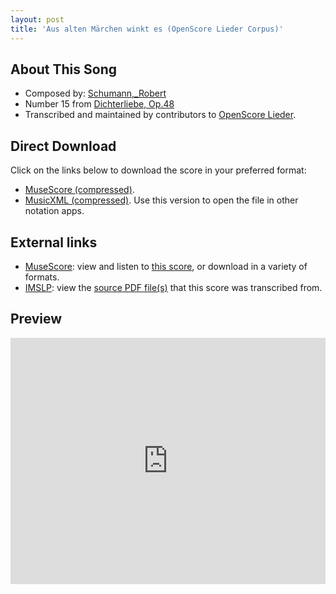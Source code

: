 ```yaml
---
layout: post
title: 'Aus alten Märchen winkt es (OpenScore Lieder Corpus)'
---
```


## About This Song

- Composed by: [Schumann,_Robert](https://fourscoreandmore.org/openscore/lieder/Schumann,_Robert)
- Number 15 from [Dichterliebe, Op.48](https://fourscoreandmore.org/openscore/lieder/Schumann,_Robert/Dichterliebe,_Op.48)
- Transcribed and maintained by contributors to [OpenScore Lieder].

[OpenScore Lieder]: https://musescore.com/openscore-lieder-corpus

## Direct Download

Click on the links below to download the score in your preferred format:
- [MuseScore (compressed)](https://github.com/openscore/lieder/blob/main/scores/Schumann,_Robert/Dichterliebe,_Op.48/15_Aus_alten_Märchen_winkt_es/lc4978398.mscz?raw=true).
- [MusicXML (compressed)](https://github.com/openscore/lieder/blob/main/scores/Schumann,_Robert/Dichterliebe,_Op.48/15_Aus_alten_Märchen_winkt_es/lc4978398.mxl?raw=true). Use this version to open the file in other notation apps.

## External links

- [MuseScore]: view and listen to [this score][MuseScore], or download in a variety of formats.
- [IMSLP]: view the [source PDF file(s)][IMSLP] that this score was transcribed from.

[MuseScore]: https://musescore.com/score/4978398
[IMSLP]: https://imslp.org/wiki/Special:ReverseLookup/51736

## Preview

<iframe width="100%" height="394" src="https://musescore.com/openscore-lieder-corpus/scores/4978398/embed" frameborder="0" allowfullscreen allow="autoplay; fullscreen"></iframe>
